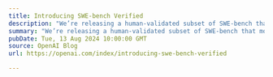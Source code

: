 ```yaml
---
title: Introducing SWE-bench Verified
description: "We’re releasing a human-validated subset of SWE-bench that more reliably evaluates AI models’ ability to solve real-world software issues."
summary: "We’re releasing a human-validated subset of SWE-bench that more reliably evaluates AI models’ ability to solve real-world software issues."
pubDate: Tue, 13 Aug 2024 10:00:00 GMT
source: OpenAI Blog
url: https://openai.com/index/introducing-swe-bench-verified

---
```


